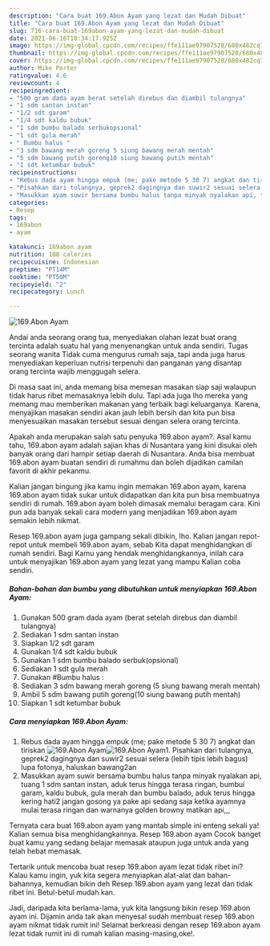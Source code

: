 ```yaml
---
description: "Cara buat 169.Abon Ayam yang lezat dan Mudah Dibuat"
title: "Cara buat 169.Abon Ayam yang lezat dan Mudah Dibuat"
slug: 716-cara-buat-169abon-ayam-yang-lezat-dan-mudah-dibuat
date: 2021-06-16T10:34:17.925Z
image: https://img-global.cpcdn.com/recipes/ffe111ae97907528/680x482cq70/169abon-ayam-foto-resep-utama.jpg
thumbnail: https://img-global.cpcdn.com/recipes/ffe111ae97907528/680x482cq70/169abon-ayam-foto-resep-utama.jpg
cover: https://img-global.cpcdn.com/recipes/ffe111ae97907528/680x482cq70/169abon-ayam-foto-resep-utama.jpg
author: Mike Porter
ratingvalue: 4.6
reviewcount: 4
recipeingredient:
- "500 gram dada ayam berat setelah direbus dan diambil tulangnya"
- "1 sdm santan instan"
- "1/2 sdt garam"
- "1/4 sdt kaldu bubuk"
- "1 sdm bumbu balado serbukopsional"
- "1 sdt gula merah"
- " Bumbu halus "
- "3 sdm bawang merah goreng 5 siung bawang merah mentah"
- "5 sdm bawang putih goreng10 siung bawang putih mentah"
- "1 sdt ketumbar bubuk"
recipeinstructions:
- "Rebus dada ayam hingga empuk (me; pake metode 5 30 7) angkat dan tiriskan"
- "Pisahkan dari tulangnya, geprek2 dagingnya dan suwir2 sesuai selera (lebih tipis lebih bagus) lupa fotonya, haluskan bawang2an"
- "Masukkan ayam suwir bersama bumbu halus tanpa minyak nyalakan api, tuang 1 sdm santan instan, aduk terus hingga terasa ringan, bumbui garam, kaldu bubuk, gula merah dan bumbu balado, aduk terus hingga kering hati2 jangan gosong ya pake api sedang saja ketika ayamnya mulai terasa ringan dan warnanya golden browny matikan api,,,"
categories:
- Resep
tags:
- 169abon
- ayam

katakunci: 169abon ayam 
nutrition: 108 calories
recipecuisine: Indonesian
preptime: "PT14M"
cooktime: "PT50M"
recipeyield: "2"
recipecategory: Lunch

---
```



![169.Abon Ayam](https://img-global.cpcdn.com/recipes/ffe111ae97907528/680x482cq70/169abon-ayam-foto-resep-utama.jpg)

Andai anda seorang orang tua, menyediakan olahan lezat buat orang tercinta adalah suatu hal yang menyenangkan untuk anda sendiri. Tugas seorang  wanita Tidak cuma mengurus rumah saja, tapi anda juga harus menyediakan keperluan nutrisi terpenuhi dan panganan yang disantap orang tercinta wajib menggugah selera.

Di masa  saat ini, anda memang bisa memesan masakan siap saji walaupun tidak harus ribet memasaknya lebih dulu. Tapi ada juga lho mereka yang memang mau memberikan makanan yang terbaik bagi keluarganya. Karena, menyajikan masakan sendiri akan jauh lebih bersih dan kita pun bisa menyesuaikan masakan tersebut sesuai dengan selera orang tercinta. 



Apakah anda merupakan salah satu penyuka 169.abon ayam?. Asal kamu tahu, 169.abon ayam adalah sajian khas di Nusantara yang kini disukai oleh banyak orang dari hampir setiap daerah di Nusantara. Anda bisa membuat 169.abon ayam buatan sendiri di rumahmu dan boleh dijadikan camilan favorit di akhir pekanmu.

Kalian jangan bingung jika kamu ingin memakan 169.abon ayam, karena 169.abon ayam tidak sukar untuk didapatkan dan kita pun bisa membuatnya sendiri di rumah. 169.abon ayam boleh dimasak memalui beragam cara. Kini pun ada banyak sekali cara modern yang menjadikan 169.abon ayam semakin lebih nikmat.

Resep 169.abon ayam juga gampang sekali dibikin, lho. Kalian jangan repot-repot untuk membeli 169.abon ayam, sebab Kita dapat menghidangkan di rumah sendiri. Bagi Kamu yang hendak menghidangkannya, inilah cara untuk menyajikan 169.abon ayam yang lezat yang mampu Kalian coba sendiri.

<!--inarticleads1-->

##### Bahan-bahan dan bumbu yang dibutuhkan untuk menyiapkan 169.Abon Ayam:

1. Gunakan 500 gram dada ayam (berat setelah direbus dan diambil tulangnya)
1. Sediakan 1 sdm santan instan
1. Siapkan 1/2 sdt garam
1. Gunakan 1/4 sdt kaldu bubuk
1. Gunakan 1 sdm bumbu balado serbuk(opsional)
1. Sediakan 1 sdt gula merah
1. Gunakan  #Bumbu halus :
1. Sediakan 3 sdm bawang merah goreng (5 siung bawang merah mentah)
1. Ambil 5 sdm bawang putih goreng(10 siung bawang putih mentah)
1. Siapkan 1 sdt ketumbar bubuk




<!--inarticleads2-->

##### Cara menyiapkan 169.Abon Ayam:

1. Rebus dada ayam hingga empuk (me; pake metode 5 30 7) angkat dan tiriskan
<img src="https://img-global.cpcdn.com/steps/a55fa22f1cbcb484/160x128cq70/169abon-ayam-langkah-memasak-1-foto.jpg" alt="169.Abon Ayam"><img src="https://img-global.cpcdn.com/steps/744eb250c0974545/160x128cq70/169abon-ayam-langkah-memasak-1-foto.jpg" alt="169.Abon Ayam">1. Pisahkan dari tulangnya, geprek2 dagingnya dan suwir2 sesuai selera (lebih tipis lebih bagus) lupa fotonya, haluskan bawang2an
1. Masukkan ayam suwir bersama bumbu halus tanpa minyak nyalakan api, tuang 1 sdm santan instan, aduk terus hingga terasa ringan, bumbui garam, kaldu bubuk, gula merah dan bumbu balado, aduk terus hingga kering hati2 jangan gosong ya pake api sedang saja ketika ayamnya mulai terasa ringan dan warnanya golden browny matikan api,,,




Ternyata cara buat 169.abon ayam yang mantab simple ini enteng sekali ya! Kalian semua bisa menghidangkannya. Resep 169.abon ayam Cocok banget buat kamu yang sedang belajar memasak ataupun juga untuk anda yang telah hebat memasak.

Tertarik untuk mencoba buat resep 169.abon ayam lezat tidak ribet ini? Kalau kamu ingin, yuk kita segera menyiapkan alat-alat dan bahan-bahannya, kemudian bikin deh Resep 169.abon ayam yang lezat dan tidak ribet ini. Betul-betul mudah kan. 

Jadi, daripada kita berlama-lama, yuk kita langsung bikin resep 169.abon ayam ini. Dijamin anda tak akan menyesal sudah membuat resep 169.abon ayam nikmat tidak rumit ini! Selamat berkreasi dengan resep 169.abon ayam lezat tidak rumit ini di rumah kalian masing-masing,oke!.

